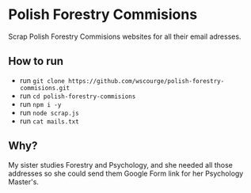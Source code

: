 # Polish Forestry Commisions

Scrap Polish Forestry Commisions websites for all their email adresses.

## How to run

* run `git clone https://github.com/wscourge/polish-forestry-commisions.git`
* run `cd polish-forestry-commisions`
* run `npm i -y`
* run `node scrap.js`
* run `cat mails.txt`

## Why?

My sister studies Forestry and Psychology, and she needed all those addresses so she could send them Google Form link for her Psychology Master's.
